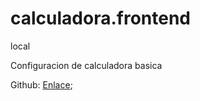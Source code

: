 # calculadora.frontend
local

Configuracion de calculadora basica

Github:
[Enlace](https://github.com/Hipnos-J/calculadora.frontend.git);